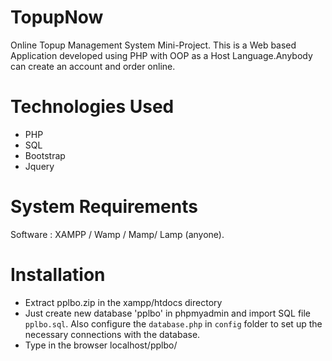 # TopupNow
Online Topup Management System Mini-Project. This is a Web based Application developed using PHP with OOP as a Host Language.Anybody can create an account and order online.

# Technologies Used
* PHP
* SQL
* Bootstrap
* Jquery

# System Requirements
Software : XAMPP / Wamp / Mamp/ Lamp (anyone).

# Installation
* Extract pplbo.zip in the xampp/htdocs directory
* Just create new database 'pplbo' in phpmyadmin and import SQL file ```pplbo.sql```. Also configure the ```database.php``` in ```config``` folder to set up the necessary connections with the database.
* Type in the browser localhost/pplbo/





